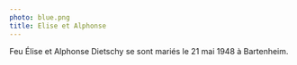 ```yaml
---
photo: blue.png
title: Elise et Alphonse
---
```

Feu Élise et Alphonse Dietschy se sont mariés le 21 mai 1948 à Bartenheim.
